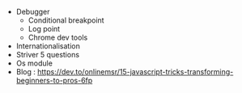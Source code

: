 - Debugger
	- Conditional breakpoint
	- Log point
	- Chrome dev tools
- Internationalisation
- Striver 5 questions
- Os module
- Blog : https://dev.to/onlinemsr/15-javascript-tricks-transforming-beginners-to-pros-6fp